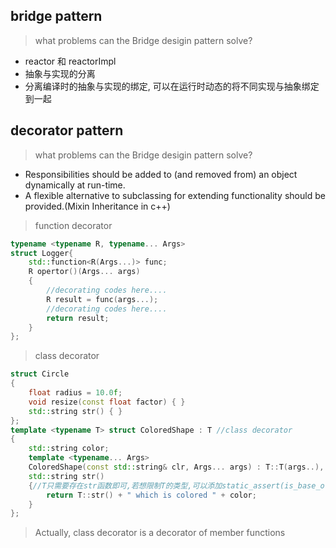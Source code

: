## bridge pattern
> what problems can the Bridge desigin pattern solve?
- reactor 和 reactorImpl
- 抽象与实现的分离
- 分离编译时的抽象与实现的绑定, 可以在运行时动态的将不同实现与抽象绑定到一起

## decorator pattern
> what problems can the Bridge desigin pattern solve?
- Responsibilities should be added to (and removed from) an object dynamically at run-time.
- A flexible alternative to subclassing for extending functionality should be provided.(Mixin Inheritance in c++)
> function decorator
```c++
typename <typename R, typename... Args>
struct Logger{
    std::function<R(Args...)> func;
    R opertor()(Args... args)
    {
        //decorating codes here....
        R result = func(args...);
        //decorating codes here....
        return result;
    }
}; 
```

> class decorator
```c++
struct Circle
{
    float radius = 10.0f;
    void resize(const float factor) { }
    std::string str() { }
};
template <typename T> struct ColoredShape : T //class decorator
{
    std::string color;
    template <typename... Args>
    ColoredShape(const std::string& clr, Args... args) : T::T(args..), color(clr){ }
    std::string str()
    {//T只需要存在str函数即可,若想限制T的类型,可以添加static_assert(is_base_of(Shape, T)::value, "message")
        return T::str() + " which is colored " + color;
    }
}; 
```
> Actually, class decorator is a decorator of member functions